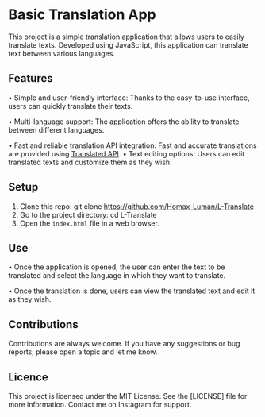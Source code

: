 # Basic Translation App
This project is a simple translation application that allows users to easily translate texts. Developed using JavaScript, this application can translate text between various languages. 
## Features 
• Simple and user-friendly interface: Thanks to the easy-to-use interface, users can quickly translate their texts. 

• Multi-language support: The application offers the ability to translate between different languages.

• Fast and reliable translation API integration: Fast and accurate translations are provided using [Translated API](https://translated.com/translation-api).
• Text editing options: Users can edit translated texts and customize them as they wish.
## Setup
1. Clone this repo: git clone https://github.com/Homax-Luman/L-Translate
2. Go to the project directory: cd L-Translate
3. Open the `index.html` file in a web browser.
## Use
• Once the application is opened, the user can enter the text to be translated and select the language in which they want to translate.

• Once the translation is done, users can view the translated text and edit it as they wish.
## Contributions
Contributions are always welcome. If you have any suggestions or bug reports, please open a topic and let me know.
## Licence 
 This project is licensed under the MIT License. See the [LICENSE] file for more information. Contact me on Instagram for support.
